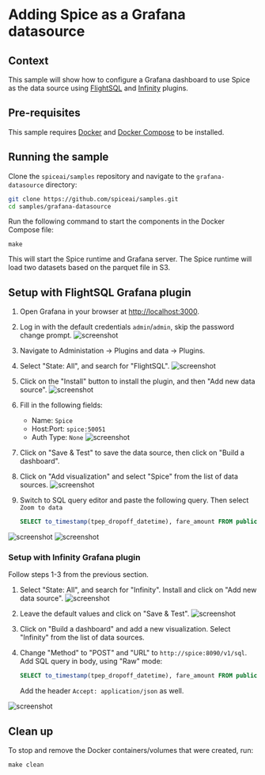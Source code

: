 # Adding Spice as a Grafana datasource

## Context

This sample will show how to configure a Grafana dashboard to use Spice as the data source using [FlightSQL](https://grafana.com/grafana/plugins/influxdata-flightsql-datasource/) and [Infinity](https://grafana.com/docs/plugins/yesoreyeram-infinity-datasource/latest/) plugins.

## Pre-requisites

This sample requires [Docker](https://www.docker.com/) and [Docker Compose](https://docs.docker.com/compose/) to be installed.

## Running the sample

Clone the `spiceai/samples` repository and navigate to the `grafana-datasource` directory:

```bash
git clone https://github.com/spiceai/samples.git
cd samples/grafana-datasource
```

Run the following command to start the components in the Docker Compose file:

`make`

This will start the Spice runtime and Grafana server. The Spice runtime will load two datasets based on the parquet file in S3.

## Setup with FlightSQL Grafana plugin

1. Open Grafana in your browser at [http://localhost:3000](http://localhost:3000).
1. Log in with the default credentials `admin`/`admin`, skip the password change prompt.
![screenshot](./img/grafana-datasource-1.png)

1. Navigate to Administation -> Plugins and data -> Plugins.
1. Select "State: All", and search for "FlightSQL".
![screenshot](./img/grafana-datasource-2.png)

1. Click on the "Install" button to install the plugin, and then "Add new data source".
![screenshot](./img/grafana-datasource-3.png)

1. Fill in the following fields:
   - Name: `Spice`
   - Host:Port: `spice:50051`
   - Auth Type: `None`
![screenshot](./img/grafana-datasource-4.png)

1. Click on "Save & Test" to save the data source, then click on "Build a dashboard".
1. Click on "Add visualization" and select "Spice" from the list of data sources.
![screenshot](./img/grafana-datasource-5.png)

1. Switch to SQL query editor and paste the following query. Then select `Zoom to data`

   ```sql
   SELECT to_timestamp(tpep_dropoff_datetime), fare_amount FROM public.taxi_trips LIMIT 100
   ```

![screenshot](./img/grafana-datasource-10.png)
![screenshot](./img/grafana-datasource-6.png)

### Setup with Infinity Grafana plugin

Follow steps 1-3 from the previous section.

1. Select "State: All", and search for "Infinity". Install and click on "Add new data source".
![screenshot](./img/grafana-datasource-7.png)

1. Leave the default values and click on "Save & Test".
![screenshot](./img/grafana-datasource-8.png)

1. Click on "Build a dashboard" and add a new visualization. Select "Infinity" from the list of data sources.
1. Change "Method" to "POST" and "URL" to `http://spice:8090/v1/sql`. Add SQL query in body, using "Raw" mode:

    ```sql
    SELECT to_timestamp(tpep_dropoff_datetime), fare_amount FROM public.taxi_trips LIMIT 100
    ```

   Add the header `Accept: application/json` as well.

![screenshot](./img/grafana-datasource-9.png)

## Clean up

To stop and remove the Docker containers/volumes that were created, run:

`make clean`
